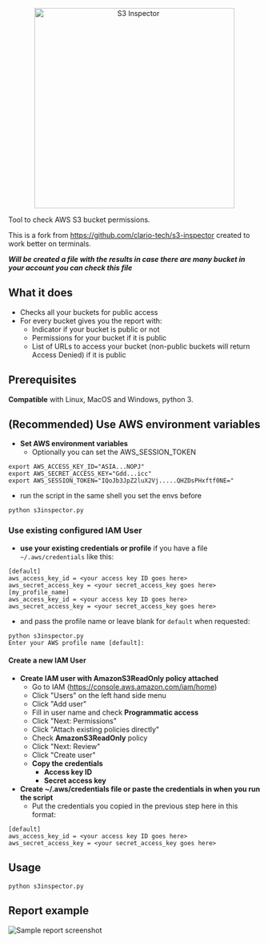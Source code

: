 <p align="center">
   <img alt="S3 Inspector" src="https://github.com/clario-tech/s3-inspector/blob/logo/logo.png" width="400"/>
</p>

Tool to check AWS S3 bucket permissions.

This is a fork from https://github.com/clario-tech/s3-inspector created to work better on terminals.

***Will be created a file with the results in case there are many bucket in your account you can check this file***

## What it does
 - Checks all your buckets for public access
 - For every bucket gives you the report with:
   - Indicator if your bucket is public or not
   - Permissions for your bucket if it is public
   - List of URLs to access your bucket (non-public buckets will return Access Denied) if it is public

## Prerequisites
**Compatible** with Linux, MacOS and Windows, python 3.

## (Recommended) Use AWS environment variables
 - **Set AWS environment variables**
   - Optionally you can set the AWS_SESSION_TOKEN
```
export AWS_ACCESS_KEY_ID="ASIA...NOPJ"
export AWS_SECRET_ACCESS_KEY="Gdd...icc"
export AWS_SESSION_TOKEN="IQoJb3JpZ2luX2Vj.....QHZDsPHxftf0NE="
```
 - run the script in the same shell you set the envs before
```
python s3inspector.py
```

### Use existing configured IAM User
 - **use your existing credentials or profile** if you have a file `~/.aws/credentials` like this:
```
[default]
aws_access_key_id = <your access key ID goes here>
aws_secret_access_key = <your secret_access_key goes here>
[my_profile_name]
aws_access_key_id = <your access key ID goes here>
aws_secret_access_key = <your secret_access_key goes here>
```
 - and pass the profile name or leave blank for `default` when requested:
```
python s3inspector.py
Enter your AWS profile name [default]:
```

#### Create a new IAM User
 - **Create IAM user with AmazonS3ReadOnly policy attached**
   - Go to IAM (https://console.aws.amazon.com/iam/home)
   - Click "Users" on the left hand side menu
   - Click "Add user"
   - Fill in user name and check **Programmatic access**
   - Click "Next: Permissions"
   - Click "Attach existing policies directly"
   - Check **AmazonS3ReadOnly** policy
   - Click "Next: Review"
   - Click "Create user"
   - **Copy the credentials**
     - **Access key ID**
     - **Secret access key**
 - **Create ~/.aws/credentials file or paste the credentials in when you run the script**
   - Put the credentials you copied in the previous step here in this format:
```
[default]
aws_access_key_id = <your access key ID goes here>
aws_secret_access_key = <your secret_access_key goes here>
```

## Usage
`python s3inspector.py`

## Report example
![Sample report screenshot](https://github.com/clario-tech/s3-inspector/blob/screenshot/samplerun.png "Sample report screenshot")
